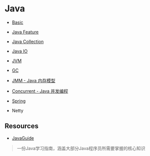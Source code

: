 # Java
* [Basic](basic/README.md)
* [Java Feature](feature/README.md)

* [Java Collection](collection/README.md)
* [Java IO](IO/README.md)

* [JVM](JVM/README.md)
* [GC](GC/README.md)
* [JMM - Java 内存模型]()
* [Concurrent - Java 并发编程](concurrent/README.md)

* [Spring](spring/README.md)
* Netty


## Resources
* [JavaGuide](https://github.com/Snailclimb/JavaGuide)
> 一份Java学习指南，涵盖大部分Java程序员所需要掌握的核心知识


